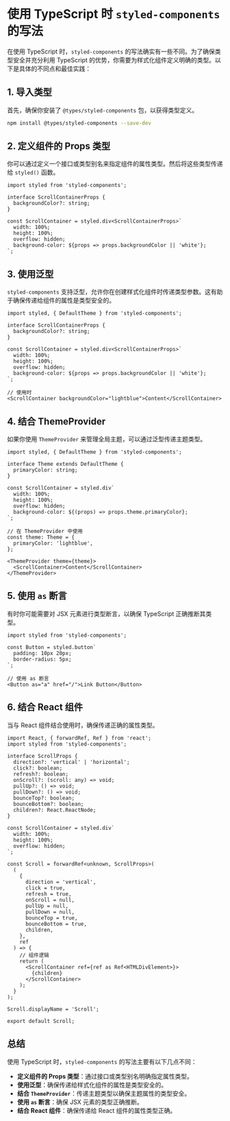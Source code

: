 # 使用 TypeScript 时 `styled-components` 的写法

在使用 TypeScript 时，`styled-components` 的写法确实有一些不同。为了确保类型安全并充分利用 TypeScript 的优势，你需要为样式化组件定义明确的类型。以下是具体的不同点和最佳实践：

## 1. **导入类型**

首先，确保你安装了 `@types/styled-components` 包，以获得类型定义。

```bash
npm install @types/styled-components --save-dev
```

## 2. **定义组件的 Props 类型**

你可以通过定义一个接口或类型别名来指定组件的属性类型。然后将这些类型传递给 `styled()` 函数。

```tsx
import styled from 'styled-components';

interface ScrollContainerProps {
  backgroundColor?: string;
}

const ScrollContainer = styled.div<ScrollContainerProps>`
  width: 100%;
  height: 100%;
  overflow: hidden;
  background-color: ${props => props.backgroundColor || 'white'};
`;
```

## 3. **使用泛型**

`styled-components` 支持泛型，允许你在创建样式化组件时传递类型参数。这有助于确保传递给组件的属性是类型安全的。

```tsx
import styled, { DefaultTheme } from 'styled-components';

interface ScrollContainerProps {
  backgroundColor?: string;
}

const ScrollContainer = styled.div<ScrollContainerProps>`
  width: 100%;
  height: 100%;
  overflow: hidden;
  background-color: ${props => props.backgroundColor || 'white'};
`;

// 使用时
<ScrollContainer backgroundColor="lightblue">Content</ScrollContainer>
```

## 4. **结合 ThemeProvider**

如果你使用 `ThemeProvider` 来管理全局主题，可以通过泛型传递主题类型。

```tsx
import styled, { DefaultTheme } from 'styled-components';

interface Theme extends DefaultTheme {
  primaryColor: string;
}

const ScrollContainer = styled.div`
  width: 100%;
  height: 100%;
  overflow: hidden;
  background-color: ${(props) => props.theme.primaryColor};
`;

// 在 ThemeProvider 中使用
const theme: Theme = {
  primaryColor: 'lightblue',
};

<ThemeProvider theme={theme}>
  <ScrollContainer>Content</ScrollContainer>
</ThemeProvider>
```

## 5. **使用 `as` 断言**

有时你可能需要对 JSX 元素进行类型断言，以确保 TypeScript 正确推断其类型。

```tsx
import styled from 'styled-components';

const Button = styled.button`
  padding: 10px 20px;
  border-radius: 5px;
`;

// 使用 as 断言
<Button as="a" href="/">Link Button</Button>
```

## 6. **结合 React 组件**

当与 React 组件结合使用时，确保传递正确的属性类型。

```tsx
import React, { forwardRef, Ref } from 'react';
import styled from 'styled-components';

interface ScrollProps {
  direction?: 'vertical' | 'horizontal';
  click?: boolean;
  refresh?: boolean;
  onScroll?: (scroll: any) => void;
  pullUp?: () => void;
  pullDown?: () => void;
  bounceTop?: boolean;
  bounceBottom?: boolean;
  children?: React.ReactNode;
}

const ScrollContainer = styled.div`
  width: 100%;
  height: 100%;
  overflow: hidden;
`;

const Scroll = forwardRef<unknown, ScrollProps>(
  (
    {
      direction = 'vertical',
      click = true,
      refresh = true,
      onScroll = null,
      pullUp = null,
      pullDown = null,
      bounceTop = true,
      bounceBottom = true,
      children,
    },
    ref
  ) => {
    // 组件逻辑
    return (
      <ScrollContainer ref={ref as Ref<HTMLDivElement>}>
        {children}
      </ScrollContainer>
    );
  }
);

Scroll.displayName = 'Scroll';

export default Scroll;
```

## 总结
使用 TypeScript 时，`styled-components` 的写法主要有以下几点不同：
- **定义组件的 Props 类型**：通过接口或类型别名明确指定属性类型。
- **使用泛型**：确保传递给样式化组件的属性是类型安全的。
- **结合 `ThemeProvider`**：传递主题类型以确保主题属性的类型安全。
- **使用 `as` 断言**：确保 JSX 元素的类型正确推断。
- **结合 React 组件**：确保传递给 React 组件的属性类型正确。
